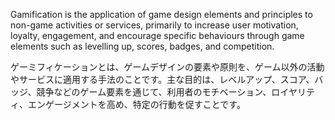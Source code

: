 Gamification is the application of game design elements and principles to non-game activities or services, primarily to increase user motivation, loyalty, engagement, and encourage specific behaviours through game elements such as levelling up, scores, badges, and competition.

ゲーミフィケーションとは、ゲームデザインの要素や原則を、ゲーム以外の活動やサービスに適用する手法のことです。主な目的は、レベルアップ、スコア、バッジ、競争などのゲーム要素を通じて、利用者のモチベーション、ロイヤリティ、エンゲージメントを高め、特定の行動を促すことです。